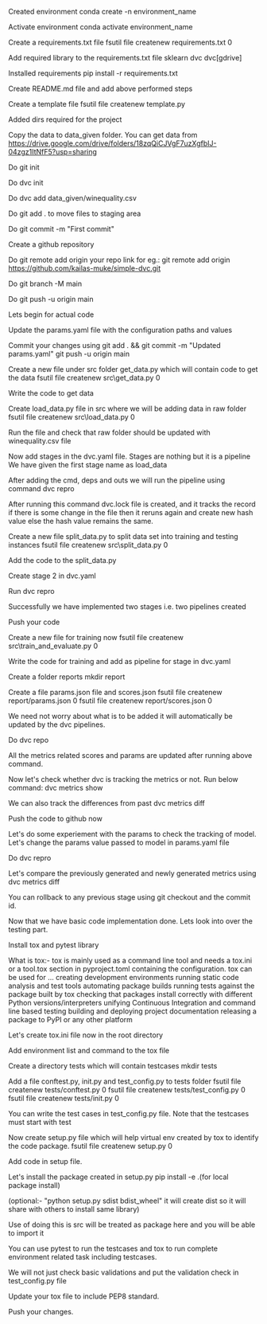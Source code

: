 Created environment conda create -n environment_name

Activate environment conda activate environment_name

Create a requirements.txt file fsutil file createnew requirements.txt 0

Add required library to the requirements.txt file sklearn dvc dvc[gdrive]

Installed requirements pip install -r requirements.txt

Create README.md file and add above performed steps

Create a template file fsutil file createnew template.py

Added dirs required for the project

Copy the data to data_given folder. You can get data from https://drive.google.com/drive/folders/18zqQiCJVgF7uzXgfbIJ-04zgz1ItNfF5?usp=sharing

Do git init

Do dvc init

Do dvc add data_given/winequality.csv

Do git add . to move files to staging area

Do git commit -m "First commit"

Create a github repository

Do git remote add origin your repo link for eg.: git remote add origin https://github.com/kailas-muke/simple-dvc.git

Do git branch -M main

Do git push -u origin main

Lets begin for actual code

Update the params.yaml file with the configuration paths and values

Commit your changes using git add . && git commit -m "Updated params.yaml" git push -u origin main

Create a new file under src folder get_data.py which will contain code to get the data fsutil file createnew src\get_data.py 0

Write the code to get data

Create load_data.py file in src where we will be adding data in raw folder fsutil file createnew src\load_data.py 0

Run the file and check that raw folder should be updated with winequality.csv file

Now add stages in the dvc.yaml file. Stages are nothing but it is a pipeline We have given the first stage name as load_data

After adding the cmd, deps and outs we will run the pipeline using command dvc repro

After running this command dvc.lock file is created, and it tracks the record if there is some change in the file then it reruns again and create new hash value else the hash value remains the same.

Create a new file split_data.py to split data set into training and testing instances fsutil file createnew src\split_data.py 0

Add the code to the split_data.py

Create stage 2 in dvc.yaml

Run dvc repro

Successfully we have implemented two stages i.e. two pipelines created

Push your code

Create a new file for training now fsutil file createnew src\train_and_evaluate.py 0

Write the code for training and add as pipeline for stage in dvc.yaml

Create a folder reports mkdir report

Create a file params.json file and scores.json fsutil file createnew report/params.json 0 fsutil file createnew report/scores.json 0

We need not worry about what is to be added it will automatically be updated by the dvc pipelines.

Do dvc repo

All the metrics related scores and params are updated after running above command.

Now let's check whether dvc is tracking the metrics or not. Run below command: dvc metrics show

We can also track the differences from past dvc metrics diff

Push the code to github now

Let's do some experiement with the params to check the tracking of model. Let's change the params value passed to model in params.yaml file

Do dvc repro

Let's compare the previously generated and newly generated metrics using dvc metrics diff

You can rollback to any previous stage using git checkout and the commit id.

Now that we have basic code implementation done. Lets look into over the testing part.

Install tox and pytest library

What is tox:- tox is mainly used as a command line tool and needs a tox.ini or a tool.tox section in pyproject.toml containing the configuration. tox can be used for ... creating development environments running static code analysis and test tools automating package builds running tests against the package built by tox checking that packages install correctly with different Python versions/interpreters unifying Continuous Integration and command line based testing building and deploying project documentation releasing a package to PyPI or any other platform

Let's create tox.ini file now in the root directory

Add environment list and command to the tox file

Create a directory tests which will contain testcases mkdir tests

Add a file conftest.py, init.py and test_config.py to tests folder fsutil file createnew tests/conftest.py 0 fsutil file createnew tests/test_config.py 0 fsutil file createnew tests/init.py 0

You can write the test cases in test_config.py file. Note that the testcases must start with test

Now create setup.py file which will help virtual env created by tox to identify the code package. fsutil file createnew setup.py 0

Add code in setup file.

Let's install the package created in setup.py pip install -e .(for local package install)

(optional:- "python setup.py sdist bdist_wheel" it will create dist so it will share with others to install same library)

Use of doing this is src will be treated as package here and you will be able to import it

You can use pytest to run the testcases and tox to run complete environment related task including testcases.

We will not just check basic validations and put the validation check in test_config.py file

Update your tox file to include PEP8 standard.

Push your changes.